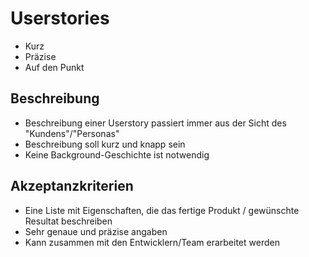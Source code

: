 # Userstories

- Kurz
- Präzise 
- Auf den Punkt

## Beschreibung

- Beschreibung einer Userstory passiert immer aus der Sicht des "Kundens"/"Personas"
- Beschreibung soll kurz und knapp sein
- Keine Background-Geschichte ist notwendig

## Akzeptanzkriterien

- Eine Liste mit Eigenschaften, die das fertige Produkt / gewünschte Resultat beschreiben
- Sehr genaue und präzise angaben
- Kann zusammen mit den Entwicklern/Team erarbeitet werden 
